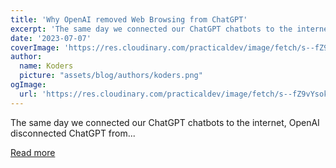 ```yaml
---
title: 'Why OpenAI removed Web Browsing from ChatGPT'
excerpt: 'The same day we connected our ChatGPT chatbots to the internet, OpenAI disconnected ChatGPT from...'
date: '2023-07-07'
coverImage: 'https://res.cloudinary.com/practicaldev/image/fetch/s--fZ9vYsok--/c_imagga_scale,f_auto,fl_progressive,h_420,q_auto,w_1000/https://dev-to-uploads.s3.amazonaws.com/uploads/articles/j7fzjmbhuegf8jfrtiz8.png'
author:
  name: Koders
  picture: "assets/blog/authors/koders.png"
ogImage:
  url: 'https://res.cloudinary.com/practicaldev/image/fetch/s--fZ9vYsok--/c_imagga_scale,f_auto,fl_progressive,h_420,q_auto,w_1000/https://dev-to-uploads.s3.amazonaws.com/uploads/articles/j7fzjmbhuegf8jfrtiz8.png'
---
```


The same day we connected our ChatGPT chatbots to the internet, OpenAI disconnected ChatGPT from...

[Read more](https://dev.to/polterguy/why-openai-removed-web-browsing-from-chatgpt-3cil)
